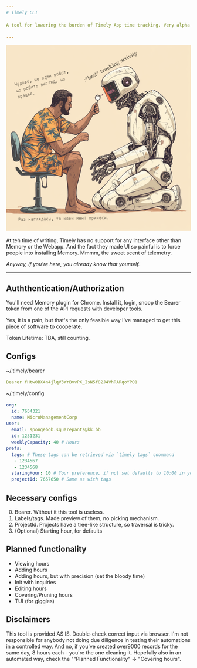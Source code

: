 ```yaml
---
# Timely CLI

A tool for lowering the burden of Timely App time tracking. Very alpha. Hai mucho room for improvement.

---
```


![Doodle Time](docs/timely-doodle.png)

At teh time of writing, Timely has no support for any interface other than Memory or the Webapp.
And the fact they made UI so painful is to force people into installing Memory. Mmmm, the sweet scent of telemetry.

_Anyway, if you're here, you already know that yourself._

---

## Auththentication/Authorization
You'll need Memory plugin for Chrome. Install it, login, snoop the Bearer token from one of the API requests with developer tools.

Yes, it is a pain, but that's the only feasible way I've managed to get this piece of software to cooperate.

Token Lifetime: TBA, still counting.

## Configs


~/.timely/bearer
```yaml
Bearer fHtw0BX4n4jlqV3WrBvvPX_IsN5f82J4VhRARqoYPO1
```


~/.timely/config
```yaml
org:
  id: 7654321
  name: MicroManagementCorp
user:
  email: spongebob.squarepants@kk.bb
  id: 1231231 
  weeklyCapacity: 40 # Hours
prefs:
  tags: # These tags can be retrieved via `timely tags` coommand
   - 1234567 
   - 1234568
  staringHour: 10 # Your preference, if not set defaults to 10:00 in your local TZ
  projectId: 7657650 # Same as with tags
```

## Necessary configs

0. Bearer. Without it this tool is useless. 
1. Labels/tags. Made preview of them, no picking mechanism.
2. ProjectId. Projects have a tree-like structure, so traversal is tricky.
3. (Optional) Starting hour, for defaults

## Planned functionality

* Viewing hours
* Adding hours
* Adding hours, but with precision (set the bloody time)
* Init with inquiries
* Editing hours
* Covering/Pruning hours
* TUI (for giggles)


## Disclaimers

This tool is provided AS IS. Double-check correct input via browser.
I'm not responsible for anybody not doing due diligence in testing their automations in a controlled way.
And no, if you've created over9000 records for the same day, 8 hours each - you're the one cleaning it.
Hopefully also in an automated way, check the ""Planned Functionality" -> "Covering hours".

